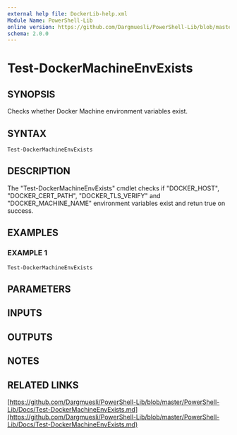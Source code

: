 ```yaml
---
external help file: DockerLib-help.xml
Module Name: PowerShell-Lib
online version: https://github.com/Dargmuesli/PowerShell-Lib/blob/master/PowerShell-Lib/Docs/Test-DockerMachineEnvExists.md
schema: 2.0.0
---
```


# Test-DockerMachineEnvExists

## SYNOPSIS
Checks whether Docker Machine environment variables exist.

## SYNTAX

```
Test-DockerMachineEnvExists
```

## DESCRIPTION
The "Test-DockerMachineEnvExists" cmdlet checks if "DOCKER_HOST", "DOCKER_CERT_PATH", "DOCKER_TLS_VERIFY" and "DOCKER_MACHINE_NAME" environment variables exist and retun true on success.

## EXAMPLES

### EXAMPLE 1
```
Test-DockerMachineEnvExists
```

## PARAMETERS

## INPUTS

## OUTPUTS

## NOTES

## RELATED LINKS

[https://github.com/Dargmuesli/PowerShell-Lib/blob/master/PowerShell-Lib/Docs/Test-DockerMachineEnvExists.md](https://github.com/Dargmuesli/PowerShell-Lib/blob/master/PowerShell-Lib/Docs/Test-DockerMachineEnvExists.md)

